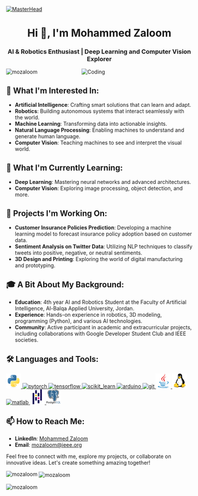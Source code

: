 [![MasterHead](https://erpinnews.com/wp-content/uploads/2017/12/amazonai-hiring-banner-1440x425-1-1.jpg)](https://rishavchanda.io)

<h1 align="center">Hi 👋, I'm Mohammed Zaloom</h1>
<h3 align="center">AI & Robotics Enthusiast | Deep Learning and Computer Vision Explorer</h3>
<img align="right" alt="Coding" width="300" src="https://64.media.tumblr.com/f0a77ec73fd9feefdc64657a8b6f80ef/tumblr_nbvogcvEux1r51vveo1_400.gifv">

<p align="left"> <img src="https://komarev.com/ghpvc/?username=mozaloom&label=Profile%20views&color=0e75b6&style=flat" alt="mozaloom" /> </p>

## 👀 What I'm Interested In:
- **Artificial Intelligence**: Crafting smart solutions that can learn and adapt.
- **Robotics**: Building autonomous systems that interact seamlessly with the world.
- **Machine Learning**: Transforming data into actionable insights.
- **Natural Language Processing**: Enabling machines to understand and generate human language.
- **Computer Vision**: Teaching machines to see and interpret the visual world.

## 🌱 What I'm Currently Learning:
- **Deep Learning**: Mastering neural networks and advanced architectures.
- **Computer Vision**: Exploring image processing, object detection, and more.

## 🚀 Projects I'm Working On:
- **Customer Insurance Policies Prediction**: Developing a machine learning model to forecast insurance policy adoption based on customer data.
- **Sentiment Analysis on Twitter Data**: Utilizing NLP techniques to classify tweets into positive, negative, or neutral sentiments.
- **3D Design and Printing**: Exploring the world of digital manufacturing and prototyping.

## 🎓 A Bit About My Background:
- **Education**: 4th year AI and Robotics Student at the Faculty of Artificial Intelligence, Al-Balqa Applied University, Jordan.
- **Experience**: Hands-on experience in robotics, 3D modeling, programming (Python), and various AI technologies.
- **Community**: Active participant in academic and extracurricular projects, including collaborations with Google Developer Student Club and IEEE societies.

## 🛠️ Languages and Tools:
<p align="left">
  <a href="https://www.python.org" target="_blank"> <img src="https://raw.githubusercontent.com/devicons/devicon/master/icons/python/python-original.svg" alt="python" width="40" height="40"/> </a>
  <a href="https://pytorch.org/" target="_blank"> <img src="https://www.vectorlogo.zone/logos/pytorch/pytorch-icon.svg" alt="pytorch" width="40" height="40"/> </a>
  <a href="https://www.tensorflow.org" target="_blank"> <img src="https://www.vectorlogo.zone/logos/tensorflow/tensorflow-icon.svg" alt="tensorflow" width="40" height="40"/> </a>
  <a href="https://scikit-learn.org/" target="_blank"> <img src="https://upload.wikimedia.org/wikipedia/commons/0/05/Scikit_learn_logo_small.svg" alt="scikit_learn" width="40" height="40"/> </a>
  <a href="https://www.arduino.cc/" target="_blank"> <img src="https://cdn.worldvectorlogo.com/logos/arduino-1.svg" alt="arduino" width="40" height="40"/> </a>
  <a href="https://git-scm.com/" target="_blank"> <img src="https://www.vectorlogo.zone/logos/git-scm/git-scm-icon.svg" alt="git" width="40" height="40"/> </a>
  <a href="https://www.java.com" target="_blank"> <img src="https://raw.githubusercontent.com/devicons/devicon/master/icons/java/java-original.svg" alt="java" width="40" height="40"/> </a>
  <a href="https://www.linux.org/" target="_blank"> <img src="https://raw.githubusercontent.com/devicons/devicon/master/icons/linux/linux-original.svg" alt="linux" width="40" height="40"/> </a>
  <a href="https://www.mathworks.com/" target="_blank"> <img src="https://upload.wikimedia.org/wikipedia/commons/2/21/Matlab_Logo.png" alt="matlab" width="40" height="40"/> </a>
  <a href="https://pandas.pydata.org/" target="_blank"> <img src="https://raw.githubusercontent.com/devicons/devicon/2ae2a900d2f041da66e950e4d48052658d850630/icons/pandas/pandas-original.svg" alt="pandas" width="40" height="40"/> </a>
  <a href="https://www.postgresql.org" target="_blank"> <img src="https://raw.githubusercontent.com/devicons/devicon/master/icons/postgresql/postgresql-original-wordmark.svg" alt="postgresql" width="40" height="40"/> </a>
</p>

## 📫 How to Reach Me:
- **LinkedIn**: [Mohammed Zaloom](https://www.linkedin.com/in/mozaloom/)
- **Email**: [mozaloom@ieee.org](mailto:mozaloom@ieee.org)

Feel free to connect with me, explore my projects, or collaborate on innovative ideas. Let's create something amazing together!

<p><img align="left" src="https://github-readme-stats.vercel.app/api/top-langs?username=mozaloom&show_icons=true&locale=en&layout=compact" alt="mozaloom" /></p>

<p>&nbsp;<img align="center" src="https://github-readme-stats.vercel.app/api?username=mozaloom&show_icons=true&locale=en" alt="mozaloom" /></p>

<p><img align="center" src="https://github-readme-streak-stats.herokuapp.com/?user=mozaloom&" alt="mozaloom" /></p>

<!---
mozaloom/mozaloom is a ✨ special ✨ repository because its `README.md` (this file) appears on your GitHub profile.
You can click the Preview link to take a look at your changes.
--->
